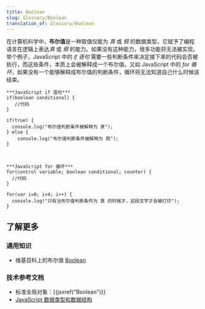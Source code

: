 ```yaml
---
title: Boolean
slug: Glossary/Boolean
translation_of: Glossary/Boolean
---
```

在计算机科学中，**布尔值**是一种取值仅能为 _真_ 或 _假_ 的数据类型，它赋予了编程语言在逻辑上表达*真* 或 _假_ 的能力。如果没有这种能力，很多功能将无法被实现。举个例子，JavaScript 中的 _if 语句_ 需要一些判断条件来决定接下来的代码会否被执行，而这些条件，本质上会被解释成一个布尔值。又如 JavaScript 中的 _for 循环_，如果没有一个能够解释成布尔值的判断条件，循环将无法知道自己什么时候该结束。

    ***JavaScript if 语句***
    if(boolean conditional) {
       //代码
    }

    if(true) {
      console.log("布尔值判断条件被解释为 真");
    } else {
        console.log("布尔值判断条件被解释为 假");
    }



    ***JavaScript for 循环***
    for(control variable; boolean conditional; counter) {
      //代码
    }

    for(var i=0; i<4; i++) {
      console.log("只有当布尔值判断条件为 真 的时候才，这段文字才会被打印");
    }

## 了解更多

### 通用知识

- 维基百科上的布尔值 [Boolean](https://zh.wikipedia.org/wiki/Boolean_data_type)

### 技术参考文档

- 标准全局对象：{{jsxref("Boolean")}}
- [JavaScript 数据类型和数据结构](/zh-CN/docs/Web/JavaScript/Data_structures)

